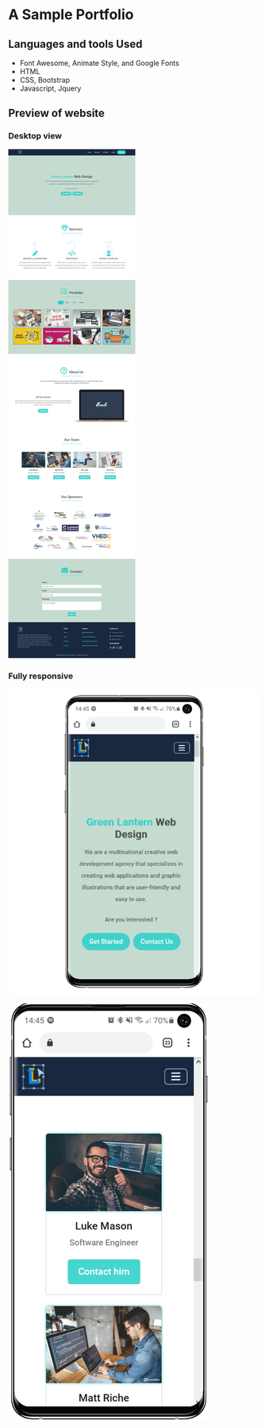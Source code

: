 # A Sample Portfolio

## Languages and tools Used

- Font Awesome, Animate Style, and Google Fonts
- HTML
- CSS, Bootstrap
- Javascript, Jquery

## Preview of website

### Desktop view

![Snapshot of whole website](https://github.com/RaheemAmer/Green-Lantern-Agency/blob/main/Screenshots/Green%20Lantern%20Agency%20Website.png?raw=true)


### Fully responsive

![Snapshot of landing page - mobile view](https://github.com/RaheemAmer/Green-Lantern-Agency/blob/main/Screenshots/Mobile%20view%20landing%20page.png?raw=true)

![Team section - mobile view](https://github.com/RaheemAmer/Green-Lantern-Agency/blob/main/Screenshots/team%20page.png?raw=true)


